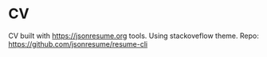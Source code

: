 # CV 

CV built with https://jsonresume.org tools.
Using stackoveflow theme.
Repo: https://github.com/jsonresume/resume-cli
